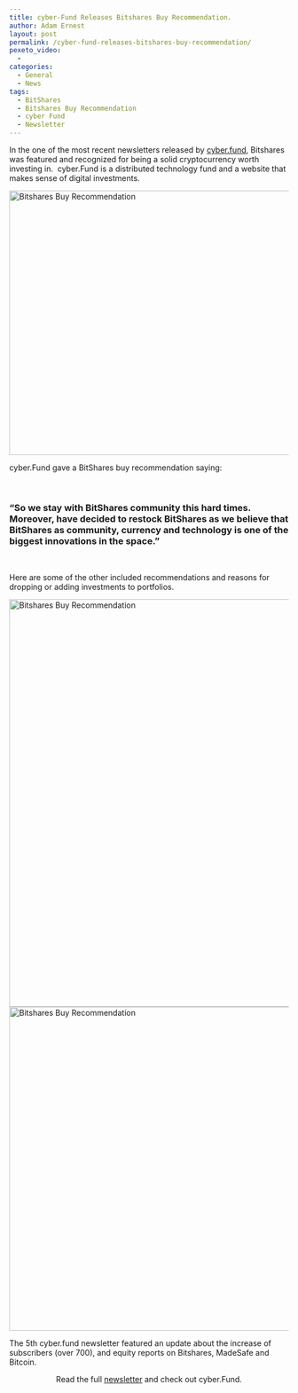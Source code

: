 ```yaml
---
title: cyber-Fund Releases Bitshares Buy Recommendation.
author: Adam Ernest
layout: post
permalink: /cyber-fund-releases-bitshares-buy-recommendation/
pexeto_video:
  - 
categories:
  - General
  - News
tags:
  - BitShares
  - Bitshares Buy Recommendation
  - cyber Fund
  - Newsletter
---
```

In the one of the most recent newsletters released by <a href="http://cyber.fund/" target="_blank">cyber.fund</a>, Bitshares was featured and recognized for being a solid cryptocurrency worth investing in.  cyber.Fund is a distributed technology fund and a website that makes sense of digital investments.

[<img class="aligncenter wp-image-13178 size-large" src="http://bitshares.org/blog/wp-content/uploads/2015/04/Bitshares-cyber-fund-1024x477.jpg" alt="Bitshares Buy Recommendation" width="1024" height="477" />][1]

cyber.Fund gave a BitShares buy recommendation saying:

&nbsp;

### **&#8220;So we stay with BitShares community this hard times. Moreover, have decided to restock BitShares as we believe that BitShares as community, currency and technology is one of the biggest innovations in the space.&#8221;**

&nbsp;

Here are some of the other included recommendations and reasons for dropping or adding investments to portfolios.

[<img class="aligncenter wp-image-13179 size-full" src="http://bitshares.org/blog/wp-content/uploads/2015/04/cyberfund-snag1.jpg" alt="Bitshares Buy Recommendation" width="688" height="735" />][2][<img class="aligncenter wp-image-13180 size-full" src="http://bitshares.org/blog/wp-content/uploads/2015/04/cyberfund-snag2.jpg" alt="Bitshares Buy Recommendation" width="749" height="584" />][3]

The 5th cyber.fund newsletter featured an update about the increase of subscribers (over 700), and equity reports on Bitshares, MadeSafe and Bitcoin.

<p style="text-align: center;">
  Read the full <a title="cyber.Fund" href="https://medium.com/cyber-dig/cyber-fund-newsletter-5-5ffe4c48a17f" target="_blank">newsletter</a> and check out cyber.Fund.
</p>

 [1]: http://bitshares.org/blog/wp-content/uploads/2015/04/Bitshares-cyber-fund.jpg
 [2]: http://bitshares.org/blog/wp-content/uploads/2015/04/cyberfund-snag1.jpg
 [3]: http://bitshares.org/blog/wp-content/uploads/2015/04/cyberfund-snag2.jpg